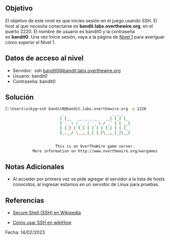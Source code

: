 ## Objetivo
El objetivo de este nivel es que inicies sesión en el juego usando SSH. El host al que necesita conectarse es **bandit.labs.overthewire.org**, en el puerto 2220. El nombre de usuario es bandit0 y la contraseña es **bandit0**. Una vez Inicie sesión, vaya a la página de [Nivel 1](https://overthewire.org/wargames/bandit/bandit1.html) para averiguar cómo superar el Nivel 1.

## Datos de acceso al nivel
* Servidor:  ssh bandit0@bandit.labs.overthewire.org
* Usuario: bandit0
* Contraseña: bandit0

## Solución

``` bash 
C:\Users\vikyg>ssh bandit0@bandit.labs.overthewire.org -p 2220
                         _                     _ _ _
                        | |__   __ _ _ __   __| (_) |_
                        | '_ \ / _` | '_ \ / _` | | __|
                        | |_) | (_| | | | | (_| | | |_
                        |_.__/ \__,_|_| |_|\__,_|_|\__|


                      This is an OverTheWire game server.
            More information on http://www.overthewire.org/wargames
``` 

## Notas Adicionales
* Al acceder por primera vez se pide agregar el servidor a la lista de hosts conocidos, al ingresar estamos en un servidor de Linux para pruebas.

## Referencias
*   [Secure Shell (SSH) en Wikipedia](https://en.wikipedia.org/wiki/Secure_Shell)
-   [Cómo usar SSH en wikiHow](https://www.wikihow.com/Use-SSH)

Fecha: 14/02/2023